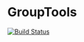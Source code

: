# GroupTools

[![Build Status](https://github.com/olivierverdier/GroupTools.jl/actions/workflows/CI.yml/badge.svg?branch=main)](https://github.com/olivierverdier/GroupTools.jl/actions/workflows/CI.yml?query=branch%3Amain)
